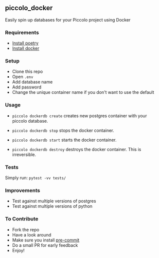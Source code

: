 ## piccolo_docker
Easily spin up databases for your Piccolo project using Docker

### Requirements
- [Install poetry](https://python-poetry.org/docs/#installation)
- [Install docker](https://docs.docker.com/get-docker/)

### Setup

- Clone this repo
- Open `.env`
- Add database name
- Add password
- Change the unique container name if you don't want to use the default

### Usage
- `piccolo dockerdb create`
creates new postgres container with your piccolo database.

- `piccolo dockerdb stop`
stops the docker container.

- `piccolo dockerdb start`
starts the docker container.

- `piccolo dockerdb destroy`
destroys the docker container. This is irreversible.

### Tests
Simply run:
`pytest -vv tests/`

### Improvements
- Test against multiple versions of postgres
- Test against multiple versions of python

### To Contribute
- Fork the repo
- Have a look around
- Make sure you install [pre-commit](https://pre-commit.com/)
- Do a small PR for early feedback
- Enjoy!
